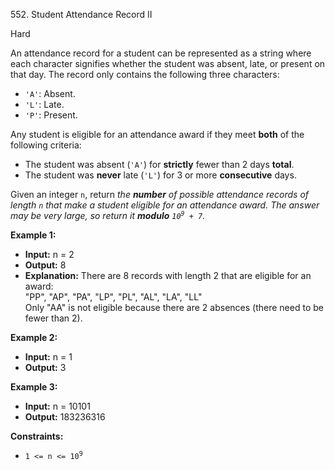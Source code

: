 552\. Student Attendance Record II

Hard

An attendance record for a student can be represented as a string where each character signifies whether the student was absent, late, or present on that day. The record only contains the following three characters:

- `'A'`: Absent.
- `'L'`: Late.
- `'P'`: Present.

Any student is eligible for an attendance award if they meet **both** of the following criteria:

- The student was absent (`'A'`) for **strictly** fewer than 2 days **total**.
- The student was **never** late (`'L'`) for 3 or more **consecutive** days.

Given an integer `n`, return _the **number** of possible attendance records of length `n` that make a student eligible for an attendance award. The answer may be very large, so return it **modulo** <code>10<sup>9</sup> + 7</code>._

**Example 1:**

- **Input:** n = 2
- **Output:** 8
- **Explanation:** There are 8 records with length 2 that are eligible for an award:\
  "PP", "AP", "PA", "LP", "PL", "AL", "LA", "LL"\
  Only "AA" is not eligible because there are 2 absences (there need to be fewer than 2).

**Example 2:**

- **Input:** n = 1
- **Output:** 3 

**Example 3:**

- **Input:** n = 10101
- **Output:** 183236316 

**Constraints:**

- <code>1 <= n <= 10<sup>9</sup></code>